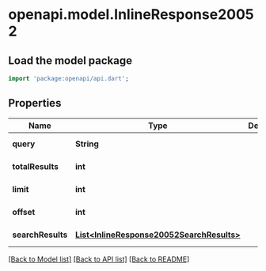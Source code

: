 # openapi.model.InlineResponse20052

## Load the model package
```dart
import 'package:openapi/api.dart';
```

## Properties
Name | Type | Description | Notes
------------ | ------------- | ------------- | -------------
**query** | **String** |  | [default to null]
**totalResults** | **int** |  | [default to null]
**limit** | **int** |  | [default to null]
**offset** | **int** |  | [default to null]
**searchResults** | [**List&lt;InlineResponse20052SearchResults&gt;**](InlineResponse20052SearchResults.md) |  | [default to []]

[[Back to Model list]](../README.md#documentation-for-models) [[Back to API list]](../README.md#documentation-for-api-endpoints) [[Back to README]](../README.md)


